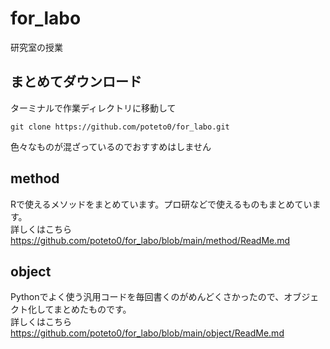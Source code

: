 # for_labo
研究室の授業

## まとめてダウンロード
ターミナルで作業ディレクトリに移動して
```
git clone https://github.com/poteto0/for_labo.git
```
色々なものが混ざっているのでおすすめはしません

## method
Rで使えるメソッドをまとめています。プロ研などで使えるものもまとめています。
<br>
詳しくはこちら
<br>
https://github.com/poteto0/for_labo/blob/main/method/ReadMe.md

## object
Pythonでよく使う汎用コードを毎回書くのがめんどくさかったので、オブジェクト化してまとめたものです。
<br>
詳しくはこちら
<br>
https://github.com/poteto0/for_labo/blob/main/object/ReadMe.md
